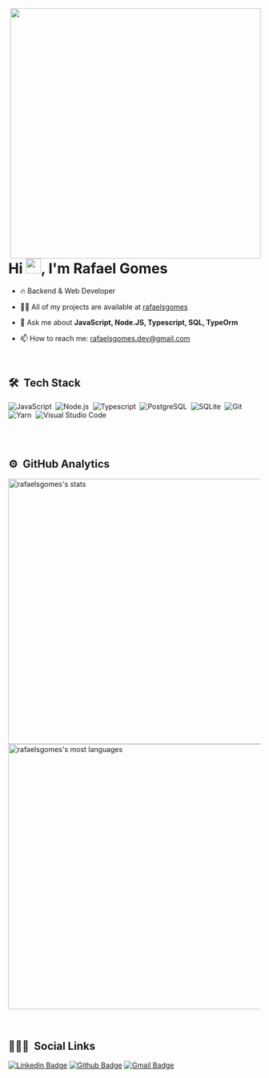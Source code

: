 <img align="right" height="500em" src="https://raw.githubusercontent.com/gist/rafaelsgomes/54cae6fe1d3b7ca3365d9d5956dcec07/raw/c4511ccdd528a5f493245582be5825419433eacd/githubcard.svg"/>
<h1 align="left">Hi <img src="https://emojipedia-us.s3.amazonaws.com/source/skype/289/victory-hand_270c-fe0f.png" width="30px">, I'm Rafael Gomes</h1>

- 🔥 Backend & Web Developer

- 👨‍💻 All of my projects are available at [rafaelsgomes](https://github.com/rafaelsgomes)

- 💬 Ask me about **JavaScript, Node.JS, Typescript, SQL, TypeOrm**

- 📫 How to reach me: [rafaelsgomes.dev@gmail.com](mailto:rafaelsgomes.dev@gmail)


<br>

## 🛠 &nbsp;Tech Stack

![JavaScript](https://img.shields.io/badge/-JavaScript-05122A?style=flat&logo=javascript)&nbsp;
![Node.js](https://img.shields.io/badge/-Node.js-05122A?style=flat&logo=node.js)&nbsp;
![Typescript](https://img.shields.io/badge/-Typescript-05122A?style=flat&logo=Typescript)&nbsp;
![PostgreSQL](https://img.shields.io/badge/-PostgreSQL-05122A?style=flat&logo=postgresql)&nbsp;
![SQLite](https://img.shields.io/badge/-SQLite-05122A?style=flat&logo=sqlite)&nbsp;
![Git](https://img.shields.io/badge/-Git-05122A?style=flat&logo=git)&nbsp;
![Yarn](https://img.shields.io/badge/-Yarn-05122A?style=flat&logo=Yarn)&nbsp;
![Visual Studio Code](https://img.shields.io/badge/-Visual%20Studio%20Code-05122A?style=flat&logo=visual-studio-code&logoColor=007ACC)&nbsp;

<br><br>

## ⚙️ &nbsp;GitHub Analytics

<p align="left">
<img width="530em" src="https://github-readme-stats.vercel.app/api?username=rafaelsgomes&show_icons=true&theme=shades-of-purple" alt="rafaelsgomes's stats"/>
<img width="530em" src="https://github-readme-stats.vercel.app/api/top-langs/?username=rafaelsgomes&layout=compact&theme=shades-of-purple" alt="rafaelsgomes's most languages"/>
</p>

<br>

## 👨🏽‍🦲 &nbsp;Social Links

[![Linkedin Badge](https://img.shields.io/badge/Rafael%20Gomes-blue?style=flat-square&logo=Linkedin&logoColor=white&link=https://www.linkedin.com/in/rafaelsgomes/)](https://www.linkedin.com/in/rafaelsgomes/)
[![Github Badge](https://img.shields.io/badge/RafaelsGomes-181717?style=flat-square&logo=Github&logoColor=white&link=https://github.com/rafaelsgomes)](https://github.com/rafaelsgomes)
[![Gmail Badge](https://img.shields.io/badge/-rafaelsgomes.dev@gmail.com-c14438?style=flat-square&logo=Gmail&logoColor=white&link=mailto:rafaelsgomes.dev@gmail)](mailto:rafaelsgomes.dev@gmail)

